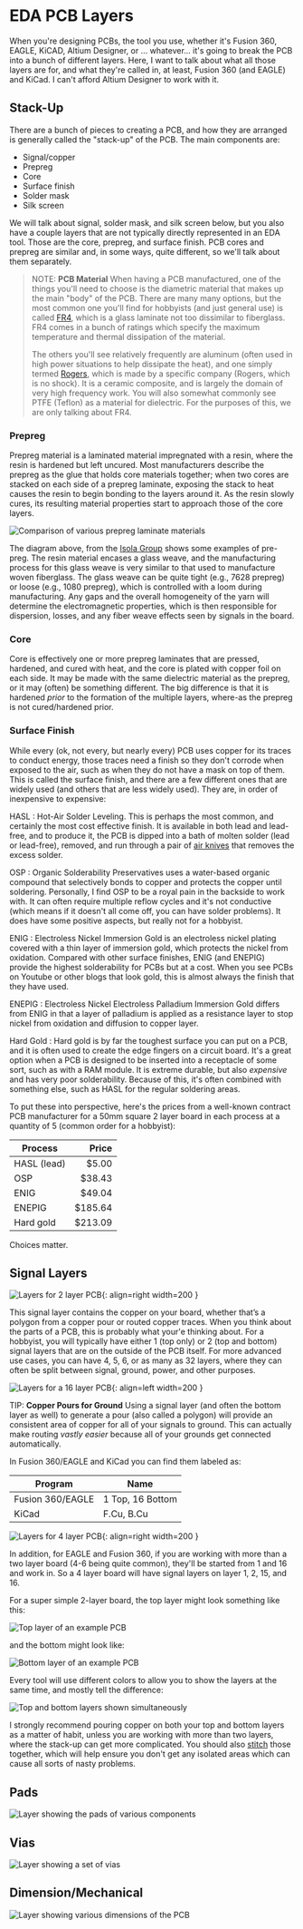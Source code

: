 # EDA PCB Layers

When you're designing PCBs, the tool you use, whether it's Fusion 360,
EAGLE, KiCAD, Altium Designer, or ... whatever... it's going to break
the PCB into a bunch of different layers. Here, I want to talk about
what all those layers are for, and what they're called in, at least,
Fusion 360 (and EAGLE) and KiCad. I can't afford Altium Designer to work
with it. 

## Stack-Up

There are a bunch of pieces to creating a PCB, and how they are arranged
is generally called the "stack-up" of the PCB. The main components are:

* Signal/copper
* Prepreg
* Core
* Surface finish
* Solder mask
* Silk screen

We will talk about signal, solder mask, and silk screen below, but you
also have a couple layers that are not typically directly represented in
an EDA tool. Those are the core, prepreg, and surface finish. PCB cores
and prepreg are similar and, in some ways, quite different, so we'll
talk about them separately.

> NOTE: **PCB Material** When having a PCB manufactured, one of the
> things you'll need to choose is the diametric material that makes up
> the main "body" of the PCB. There are many many options, but the most
> common one you'll find for hobbyists (and just general use) is called
> [FR4](https://en.wikipedia.org/wiki/FR-4), which is a glass laminate
> not too dissimilar to fiberglass. FR4 comes in a bunch of ratings
> which specify the maximum temperature and thermal dissipation of the
> material.
> 
> The others you'll see relatively frequently are aluminum (often used
> in high power situations to help dissipate the heat), and one simply
> termed [Rogers](https://www.nextpcb.com/blog/roger-pcb-materials),
> which is made by a specific company (Rogers, which is no shock). It is
> a ceramic composite, and is largely the domain of very high frequency
> work. You will also somewhat commonly see PTFE (Teflon) as a material
> for dielectric. For the purposes of this, we are only talking about
> FR4.

### Prepreg

Prepreg material is a laminated material impregnated with a resin, where the resin is
hardened but left uncured. Most manufacturers describe the prepreg as
the glue that holds core materials together; when two cores are stacked
on each side of a prepreg laminate, exposing the stack to heat causes
the resin to begin bonding to the layers around it. As the resin slowly
cures, its resulting material properties start to approach those of the
core layers. 

![Comparison of various prepreg laminate materials](img/pre-preg.jpg)

The diagram above, from the [Isola Group](https://www.isola-group.com)
shows some examples of pre-preg. The resin material encases a glass
weave, and the manufacturing process for this glass weave is very
similar to that used to manufacture woven fiberglass. The glass weave
can be quite tight (e.g., 7628 prepreg) or loose (e.g., 1080 prepreg),
which is controlled with a loom during manufacturing. Any gaps and the
overall homogeneity of the yarn will determine the electromagnetic
properties, which is then responsible for dispersion, losses, and any
fiber weave effects seen by signals in the board.

### Core

Core is effectively one or more prepreg laminates that are pressed,
hardened, and cured with heat, and the core is plated with copper foil
on each side. It may be made with the same dielectric material as the
prepreg, or it may (often) be something different. The big difference is
that it is hardened _prior_ to the formation of the multiple layers,
where-as the prepreg is not cured/hardened prior. 

### Surface Finish

While every (ok, not every, but nearly every) PCB uses copper for its
traces to conduct energy, those traces need a finish so they don't
corrode when exposed to the air, such as when they do not have a mask on
top of them.  This is called the surface finish, and there are a few
different ones that are widely used (and others that are less widely
used). They are, in order of inexpensive to expensive:

HASL
: Hot-Air Solder Leveling. This is perhaps the most common, and
certainly the most cost effective finish. It is available in both lead
and lead-free, and to produce it, the PCB is dipped into a bath of
molten solder (lead or lead-free), removed, and run through a pair of
[air knives](https://www.mcmaster.com/products/air-knives/) that removes
the excess solder.

OSP
: Organic Solderability Preservatives uses a water-based organic
compound that selectively bonds to copper and protects the copper until
soldering. Personally, I find OSP to be a royal pain in the backside to
work with. It can often require multiple reflow cycles and it's not
conductive (which means if it doesn't all come off, you can have solder
problems). It does have some positive aspects, but really not for a
hobbyist. 

ENIG
: Electroless Nickel Immersion Gold is an electroless nickel plating
covered with a thin layer of immersion gold, which protects the nickel
from oxidation.  Compared with other surface finishes, ENIG (and ENEPIG)
provide the highest solderability for PCBs but at a cost. When you see
PCBs on Youtube or other blogs that look gold, this is almost always the
finish that they have used.

ENEPIG
: Electroless Nickel Electroless Palladium Immersion Gold differs from
ENIG in that a layer of palladium is applied as a resistance layer to
stop nickel from oxidation and diffusion to copper layer.

Hard Gold
: Hard gold is by far the toughest surface you can put on a PCB, and it
is often used to create the edge fingers on a circuit board. It's a
great option when a PCB is designed to be inserted into a receptacle of
some sort, such as with a RAM module. It is extreme durable, but also
_expensive_ and has very poor solderability. Because of this, it's often
combined with something else, such as HASL for the regular soldering areas.

To put these into perspective, here's the prices from a well-known
contract PCB manufacturer for a 50mm square 2 layer board in each
process at a quantity of 5 (common order for a hobbyist):

| Process     |   Price |
| ----------- | ------: |
| HASL (lead) |   $5.00 |
| OSP         |  $38.43 |
| ENIG        |  $49.04 |
| ENEPIG      | $185.64 |
| Hard gold   | $213.09 |

Choices matter. 

## Signal Layers

![Layers for 2 layer PCB](img/pcb-2-layers.png){: align=right width=200 }

This signal layer contains the copper on your board, whether that’s a
polygon from a copper pour or routed copper traces. When you think about
the parts of a PCB, this is probably what your'e thinking about. For a
hobbyist, you will typically have either 1 (top only) or 2 (top and
bottom) signal layers that are on the outside of the PCB itself. For
more advanced use cases, you can have 4, 5, 6, or as many as 32 layers,
where they can often be split between signal, ground, power, and other
purposes. 

![Layers for a 16 layer PCB](img/pcb-16-layrers.png){: align=left width=200 }

TIP: **Copper Pours for Ground** Using a signal layer (and often the
bottom layer as well) to generate a pour (also called a polygon) will
provide an consistent area of copper for all of your signals to ground.
This can actually make routing _vastly easier_ because all of your
grounds get connected automatically.

In Fusion 360/EAGLE and KiCad you can find them labeled as:

| Program          | Name               |
| ---------------- | ------------------ |
| Fusion 360/EAGLE | 1 Top, 16 Bottom |
| KiCad            | F.Cu, B.Cu       |

![Layers for 4 layer PCB](img/pcb-4-layers.png){: align=right width=200 }

In addition, for EAGLE and Fusion 360, if you are working with more than
a two layer board (4-6 being quite common), they'll be started from 1
and 16 and work in. So a 4 layer board will have signal layers on layer
1, 2, 15, and 16.

For a super simple 2-layer board, the top layer might look something
like this:

![Top layer of an example PCB](img/pcb-layer-top.png)

and the bottom might look like:

![Bottom layer of an example PCB](img/pcb-layer-bottom.png)

Every tool will use different colors to allow you to show the layers at
the same time, and mostly tell the difference:

![Top and bottom layers shown
simultaneously](img/pcb-layer-top-and-bottom.png)

I strongly recommend pouring copper on both your top and bottom layers
as a matter of habit, unless you are working with more than two layers,
where the stack-up can get more complicated. You should also
[stitch](https://resources.altium.com/p/everything-you-need-know-about-stitching-vias)
those together, which will help ensure you don't get any isolated areas
which can cause all sorts of nasty problems.

## Pads

![Layer showing the pads of various components](img/pcb-layer-pads.png)

## Vias

![Layer showing a set of vias](img/pcb-layer-vias.png)

## Dimension/Mechanical


![Layer showing various dimensions of the PCB](img/pcb-layer-dimensions.png)